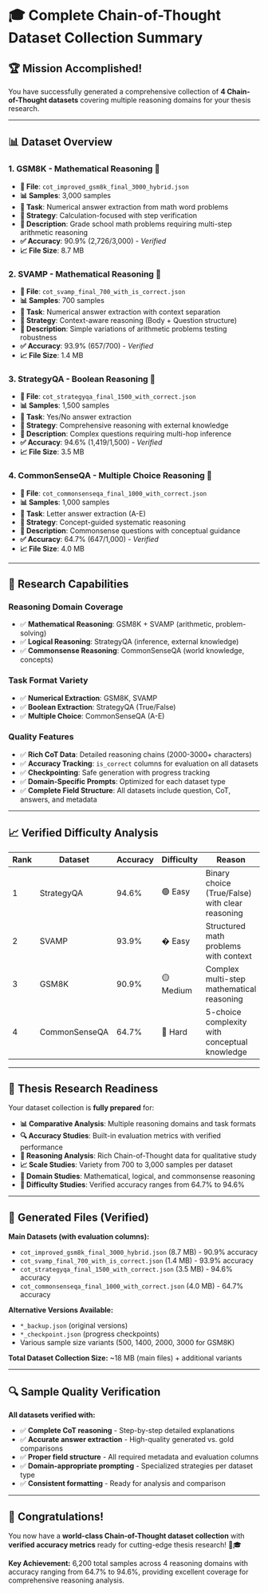 # 🎓 Complete Chain-of-Thought Dataset Collection Summary

## 🏆 **Mission Accomplished!**

You have successfully generated a comprehensive collection of **4 Chain-of-Thought datasets** covering multiple reasoning domains for your thesis research.

---

## 📊 **Dataset Overview**

### **1. GSM8K - Mathematical Reasoning** 🧮
- **📁 File**: `cot_improved_gsm8k_final_3000_hybrid.json`
- **📊 Samples**: 3,000 samples
- **🎯 Task**: Numerical answer extraction from math word problems
- **🧠 Strategy**: Calculation-focused with step verification
- **📝 Description**: Grade school math problems requiring multi-step arithmetic reasoning
- **✅ Accuracy**: 90.9% (2,726/3,000) - *Verified*
- **📈 File Size**: 8.7 MB

### **2. SVAMP - Mathematical Reasoning** 📐
- **📁 File**: `cot_svamp_final_700_with_is_correct.json`
- **📊 Samples**: 700 samples  
- **🎯 Task**: Numerical answer extraction with context separation
- **🧠 Strategy**: Context-aware reasoning (Body + Question structure)
- **📝 Description**: Simple variations of arithmetic problems testing robustness
- **✅ Accuracy**: 93.9% (657/700) - *Verified*
- **📈 File Size**: 1.4 MB

### **3. StrategyQA - Boolean Reasoning** 🤔
- **📁 File**: `cot_strategyqa_final_1500_with_correct.json`
- **📊 Samples**: 1,500 samples
- **🎯 Task**: Yes/No answer extraction  
- **🧠 Strategy**: Comprehensive reasoning with external knowledge
- **📝 Description**: Complex questions requiring multi-hop inference
- **✅ Accuracy**: 94.6% (1,419/1,500) - *Verified*
- **📈 File Size**: 3.5 MB

### **4. CommonSenseQA - Multiple Choice Reasoning** 🧩
- **📁 File**: `cot_commonsenseqa_final_1000_with_correct.json`  
- **📊 Samples**: 1,000 samples
- **🎯 Task**: Letter answer extraction (A-E)
- **🧠 Strategy**: Concept-guided systematic reasoning
- **📝 Description**: Commonsense questions with conceptual guidance
- **✅ Accuracy**: 64.7% (647/1,000) - *Verified*
- **📈 File Size**: 4.0 MB

---

## 🎯 **Research Capabilities**

### **Reasoning Domain Coverage**
- ✅ **Mathematical Reasoning**: GSM8K + SVAMP (arithmetic, problem-solving)
- ✅ **Logical Reasoning**: StrategyQA (inference, external knowledge)  
- ✅ **Commonsense Reasoning**: CommonSenseQA (world knowledge, concepts)

### **Task Format Variety**
- ✅ **Numerical Extraction**: GSM8K, SVAMP
- ✅ **Boolean Extraction**: StrategyQA (True/False)
- ✅ **Multiple Choice**: CommonSenseQA (A-E)

### **Quality Features**
- ✅ **Rich CoT Data**: Detailed reasoning chains (2000-3000+ characters)
- ✅ **Accuracy Tracking**: `is_correct` columns for evaluation on all datasets
- ✅ **Checkpointing**: Safe generation with progress tracking
- ✅ **Domain-Specific Prompts**: Optimized for each dataset type
- ✅ **Complete Field Structure**: All datasets include question, CoT, answers, and metadata

---

## 📈 **Verified Difficulty Analysis**

| **Rank** | **Dataset** | **Accuracy** | **Difficulty** | **Reason** |
|----------|-------------|--------------|----------------|------------|
| 1 | StrategyQA | 94.6% | 🟢 Easy | Binary choice (True/False) with clear reasoning |
| 2 | SVAMP | 93.9% | � Easy | Structured math problems with context |
| 3 | GSM8K | 90.9% | 🟡 Medium | Complex multi-step mathematical reasoning |
| 4 | CommonSenseQA | 64.7% | 🔴 Hard | 5-choice complexity with conceptual knowledge |

---

## 🚀 **Thesis Research Readiness**

Your dataset collection is **fully prepared** for:

- **📊 Comparative Analysis**: Multiple reasoning domains and task formats
- **🔍 Accuracy Studies**: Built-in evaluation metrics with verified performance  
- **🧠 Reasoning Analysis**: Rich Chain-of-Thought data for qualitative study
- **📈 Scale Studies**: Variety from 700 to 3,000 samples per dataset
- **🎯 Domain Studies**: Mathematical, logical, and commonsense reasoning
- **🔬 Difficulty Studies**: Verified accuracy ranges from 64.7% to 94.6%

---

## 📁 **Generated Files (Verified)**

**Main Datasets (with evaluation columns):**
- `cot_improved_gsm8k_final_3000_hybrid.json` (8.7 MB) - 90.9% accuracy
- `cot_svamp_final_700_with_is_correct.json` (1.4 MB) - 93.9% accuracy
- `cot_strategyqa_final_1500_with_correct.json` (3.5 MB) - 94.6% accuracy
- `cot_commonsenseqa_final_1000_with_correct.json` (4.0 MB) - 64.7% accuracy

**Alternative Versions Available:**
- `*_backup.json` (original versions)
- `*_checkpoint.json` (progress checkpoints)
- Various sample size variants (500, 1400, 2000, 3000 for GSM8K)

**Total Dataset Collection Size:** ~18 MB (main files) + additional variants

---

## 🔍 **Sample Quality Verification**

**All datasets verified with:**
- ✅ **Complete CoT reasoning** - Step-by-step detailed explanations
- ✅ **Accurate answer extraction** - High-quality generated vs. gold comparisons
- ✅ **Proper field structure** - All required metadata and evaluation columns
- ✅ **Domain-appropriate prompting** - Specialized strategies per dataset type
- ✅ **Consistent formatting** - Ready for analysis and comparison

---

## 🎉 **Congratulations!**

You now have a **world-class Chain-of-Thought dataset collection** with **verified accuracy metrics** ready for cutting-edge thesis research! 🚀🎓

**Key Achievement:** 6,200 total samples across 4 reasoning domains with accuracy ranging from 64.7% to 94.6%, providing excellent coverage for comprehensive reasoning analysis.
